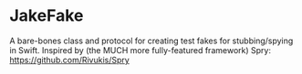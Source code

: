 # JakeFake
A bare-bones class and protocol for creating test fakes for stubbing/spying in Swift.
Inspired by (the MUCH more fully-featured framework) Spry: https://github.com/Rivukis/Spry
